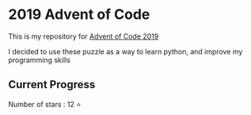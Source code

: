 # 2019 Advent of Code

This is my repository for [Advent of Code 2019](https://adventofcode.com/2019)

I decided to use these puzzle as a way to learn python, and improve my programming skills

## Current Progress

Number of stars : 12 :star:

